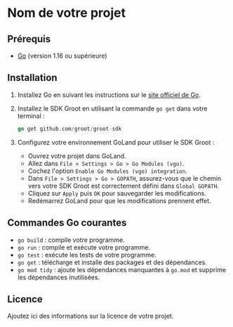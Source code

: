 # Nom de votre projet

## Prérequis

- [Go](https://golang.org/dl/) (version 1.16 ou supérieure)

## Installation

1. Installez Go en suivant les instructions sur le [site officiel de Go](https://golang.org/doc/install).

2. Installez le SDK Groot en utilisant la commande `go get` dans votre terminal :
    ```go
    go get github.com/groot/groot-sdk
    ```

3. Configurez votre environnement GoLand pour utiliser le SDK Groot :
    - Ouvrez votre projet dans GoLand.
    - Allez dans `File > Settings > Go > Go Modules (vgo)`.
    - Cochez l'option `Enable Go Modules (vgo) integration`.
    - Dans `File > Settings > Go > GOPATH`, assurez-vous que le chemin vers votre SDK Groot est correctement défini dans `Global GOPATH`.
    - Cliquez sur `Apply` puis `OK` pour sauvegarder les modifications.
    - Redémarrez GoLand pour que les modifications prennent effet.

## Commandes Go courantes

- `go build` : compile votre programme.
- `go run` : compile et exécute votre programme.
- `go test` : exécute les tests de votre programme.
- `go get` : télécharge et installe des packages et des dépendances.
- `go mod tidy` : ajoute les dépendances manquantes à `go.mod` et supprime les dépendances inutilisées.

## Licence

Ajoutez ici des informations sur la licence de votre projet.
